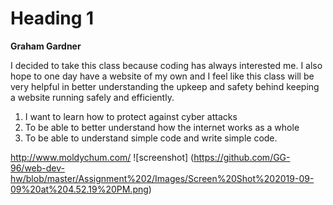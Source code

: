 # Heading 1
**Graham Gardner**

I decided to take this class because coding has always interested me.  I also hope to one day have a website of my own and I feel like this class will be very helpful in better understanding the upkeep and safety behind keeping a website running safely and efficiently.
  
1. I want to learn how to protect against cyber attacks
2. To be able to better understand how the internet works as a whole
3. To be able to understand simple code and write simple code.

http://www.moldychum.com/
![screenshot] (https://github.com/GG-96/web-dev-hw/blob/master/Assignment%202/Images/Screen%20Shot%202019-09-09%20at%204.52.19%20PM.png)


